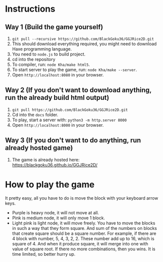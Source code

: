 # Instructions

## Way 1 (Build the game yourself)

1. `git pull --recursive https://github.com/BlackGoku36/GGJRice2D.git`
2. This should download everything required, you might need to download Haxe programming language.
3. You need to `node.js` to build project.
4. cd into the repository
5. To compiler, run: `node Kha/make html5`.
6. To start server to play the game, run: `node Kha/make --server`.
7. Open `http://localhost:8080` in your browser.

## Way 2 (If you don't want to download anything, run the already build html output)

1. `git pull https://github.com/BlackGoku36/GGJRice2D.git`
2. Cd into the `docs` folder.
3. To play, start a server with: `python3 -m http.server 8000`
4. Open `http://localhost:8000` in your browser.

## Way 3 (If you don't want to do anything, run already hosted game)

1. The game is already hosted here: https://blackgoku36.github.io/GGJRice2D/

# How to play the game

It pretty easy, all you have to do is move the block with your keyboard arrow keys.
- Purple is heavy node, it will not move at all.
- Pink is medium node, it will only move 1 block.
- Light pink is light node, it will move freely.
You have to move the blocks in such a way that they form square. And sum of the numbers on blocks that create square should be a square number.
For example, if there are 4 block with number, 5, 4, 3, 2, 2. These number add up to 16, which is square of 4. And when it produce square, it will merge into one with value of square root. If there no more combinations, then you wins. It is time limited, so better hurry up.
